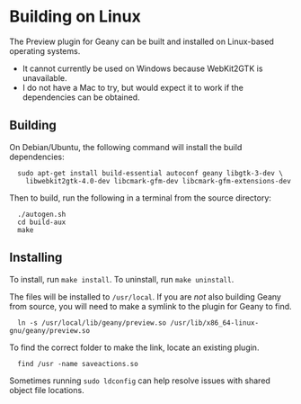 # Building on Linux

The Preview plugin for Geany can be built and installed on Linux-based operating systems.

* It cannot currently be used on Windows because WebKit2GTK is unavailable.
* I do not have a Mac to try, but would expect it to work if the dependencies can be obtained.

## Building

On Debian/Ubuntu, the following command will install the build dependencies:

```
  sudo apt-get install build-essential autoconf geany libgtk-3-dev \
    libwebkit2gtk-4.0-dev libcmark-gfm-dev libcmark-gfm-extensions-dev
```

Then to build, run the following in a terminal from the source directory:

```
  ./autogen.sh
  cd build-aux
  make
```

## Installing

To install, run `make install`.  To uninstall, run `make uninstall`.

The files will be installed to `/usr/local`.  If you are *not* also building Geany from source, you will need to make a symlink to the plugin for Geany to find.

```
  ln -s /usr/local/lib/geany/preview.so /usr/lib/x86_64-linux-gnu/geany/preview.so

```

To find the correct folder to make the link, locate an existing plugin.

```
  find /usr -name saveactions.so
```

Sometimes running `sudo ldconfig` can help resolve issues with shared object file locations.
